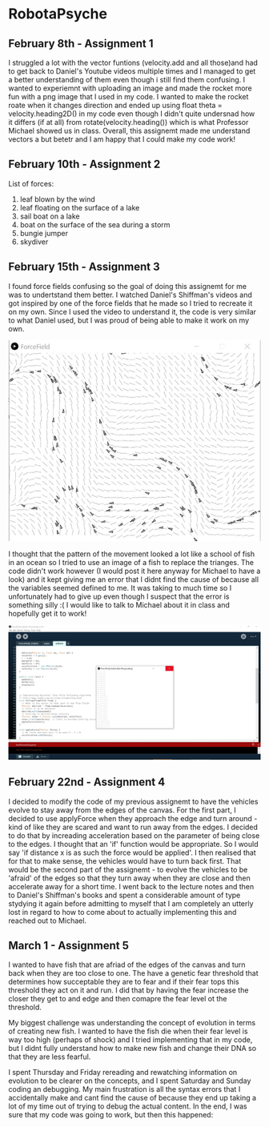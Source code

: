 # RobotaPsyche
## February 8th - Assignment 1
I struggled a lot with the vector funtions (velocity.add and all those)and had to get back to Daniel's Youtube videos multiple times and I managed to get a better understanding of them even though i still find them confusing. I wanted to experiemnt with uploading an image and made the rocket more fun with a png image that I used in my code. I wanted to make the rocket roate when it changes direction and ended up using float theta = velocity.heading2D() in my code even though I didn't quite undersnad how it differs (if at all) from rotate(velocity.heading()) which is what Professor Michael showed us in class. Overall, this assignemt made me understand vectors a but betetr and I am happy that I could make my code work!

## February 10th - Assignment 2 
List of forces:
1) leaf blown by the wind 
2) leaf floating on the surface of a lake
3) sail boat on a lake
4) boat on the surface of the sea during a storm 
5) bungie jumper
6) skydiver 

## February 15th - Assignment 3
I found force fields confusing so the goal of doing this assignemt for me was to undertstand them better. I watched Daniel's Shiffman's videos and got inspired by one of the force fields that he made so I tried to recreate it on my own. Since I used the video to understand it, the code is very similar to what Daniel used, but I was proud of being able to make it work on my own. 

![](Images/forceFieldFeb15.JPG)

I thought that the pattern of the movement looked a lot like a school of fish in an ocean so I tried to use an image of a fish to replace the trianges. The code didn't work however (I would post it here anyway for Michael to have a look) and it kept giving me an error that I didnt find the cause of because all the variables seemed defined to me. It was taking to much time so I unfortunately had to give up even though I suspect that the error is something silly :( I would like to talk to Michael about it in class and hopefully get it to work!

![](Images/forceFieldFail.JPG)

## February 22nd - Assignment 4

I decided to modify the code of my previous assignemt to have the vehicles evolve to stay away from the edges of the canvas. For the first part, I decided to use applyForce when they approach the edge and turn around - kind of like they are scared and want to run away from the edges. I decided to do that by increading acceleration based on the parameter of being close to the edges. I thought that an 'if' function would be appropriate. So I would say 'if distance x is as such the force would be applied'. I then realised that for that to make sense, the vehicles would have to turn back first. That would be the second part of the assignemt - to evolve the vehicles to be 'afraid' of the edges so that they turn away when they are close and then accelerate away for a short time. I went back to the lecture notes and then to Daniel's Shiffman's books and spent a considerable amount of type stydying it again before admitting to myself that I am completely an utterly lost in regard to how to come about to actually implementing this and reached out to Michael. 
 
## March 1 - Assignment 5

I wanted to have fish that are afriad of the edges of the canvas and turn back when they are too close to one. The have a genetic fear threshold that determines how succeptable they are to fear and if their fear tops this threshold they act on it and run. 
I did that by having the fear increase the closer they get to and edge and then comapre the fear level ot the threshold. 

My biggest challenge was understanding the concept of evolution in terms of creating new fish. I wanted to have the fish die when their fear level is way too high (perhaps of shock) and I tried implementing that in my code, but I didnt fully understand how to make new fish and change their DNA so that they are less fearful. 

I spent Thursday and Friday rereading and rewatching information on evolution to be clearer on the concepts, and I spent Saturday and Sunday coding an debugging. My main frustration is all the syntax errors that I accidentally make and cant find the cause of because they end up taking a lot of my time out of trying to debug the actual content. In the end, I was sure that my code was going to work, but then this happened:
